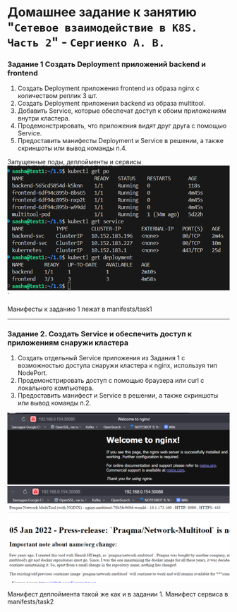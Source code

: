 # Домашнее задание к занятию "`Сетевое взаимодействие в K8S. Часть 2`" - `Сергиенко А. В.`

### Задание 1 Создать Deployment приложений backend и frontend
1. Создать Deployment приложения frontend из образа nginx с количеством реплик 3 шт.
2. Создать Deployment приложения backend из образа multitool.
3. Добавить Service, которые обеспечат доступ к обоим приложениям внутри кластера.
4. Продемонстрировать, что приложения видят друг друга с помощью Service.
5. Предоставить манифесты Deployment и Service в решении, а также скриншоты или вывод команды п.4.   

Запущенные поды, деплойменты и сервисы
![podservice](https://github.com/SashkaSer/kuber/blob/main/1.5/img/podservice.png)`  

Манифесты к заданию 1 лежат в manifests/task1

---
### Задание 2. Создать Service и обеспечить доступ к приложениям снаружи кластера

1. Создать отдельный Service приложения из Задания 1 с возможностью доступа снаружи кластера к nginx, используя тип NodePort.
2. Продемонстрировать доступ с помощью браузера или curl с локального компьютера.
3. Предоставить манифест и Service в решении, а также скриншоты или вывод команды п.2.
  
![nginx](https://github.com/SashkaSer/kuber/blob/main/1.4/img/nginxnp.png)  
![multitool](https://github.com/SashkaSer/kuber/blob/main/1.4/img/multitoolnp.png)

Манифест деплоймента такой же как и в задании 1. Манифест сервиса в manifests/task2